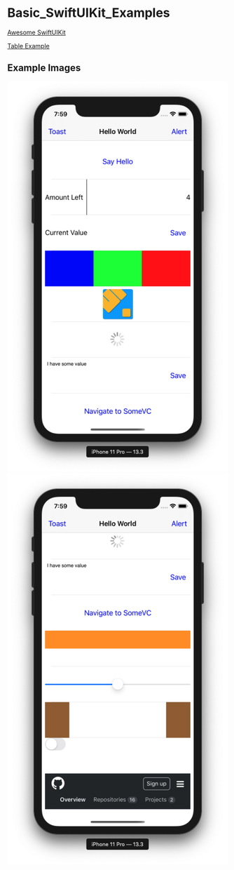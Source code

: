 # Basic_SwiftUIKit_Examples

[Awesome SwiftUIKit](https://github.com/zmeriksen/awesome-swiftuikit)

[Table Example](https://github.com/0xLeif/TableGrounds)

## Example Images

![Top](assets/top.png)
![Bottom](assets/bottom.png)
